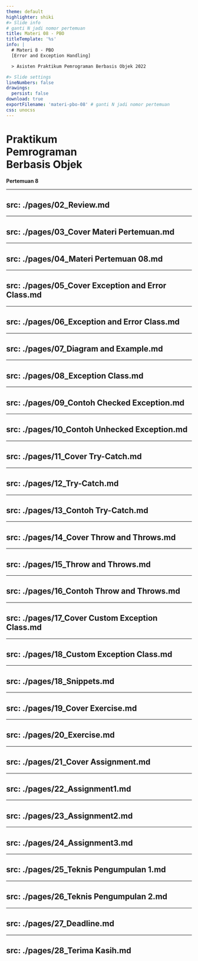 ```yaml
---
theme: default
highlighter: shiki
#> Slide info
# ganti N jadi nomor pertemuan
title: Materi 08 - PBO
titleTemplate: '%s'
info: |
  # Materi 8 - PBO
  [Error and Exception Handling]

  > Asisten Praktikum Pemrograman Berbasis Objek 2022  

#> Slide settings
lineNumbers: false
drawings:
  persist: false
download: true
exportFilename: 'materi-pbo-08' # ganti N jadi nomor pertemuan
css: unocss
---
```


# Praktikum<br>Pemrograman<br>Berbasis Objek

**Pertemuan 8**

---
src: ./pages/02_Review.md 
---

---
src: ./pages/03_Cover Materi Pertemuan.md 
---

---
src: ./pages/04_Materi Pertemuan 08.md 
---

---
src: ./pages/05_Cover Exception and Error Class.md 
---

---
src: ./pages/06_Exception and Error Class.md 
---

---
src: ./pages/07_Diagram and Example.md 
---

---
src: ./pages/08_Exception Class.md 
---

---
src: ./pages/09_Contoh Checked Exception.md 
---

---
src: ./pages/10_Contoh Unhecked Exception.md 
---

---
src: ./pages/11_Cover Try-Catch.md 
---

---
src: ./pages/12_Try-Catch.md 
---

---
src: ./pages/13_Contoh Try-Catch.md 
---

---
src: ./pages/14_Cover Throw and Throws.md 
---

---
src: ./pages/15_Throw and Throws.md 
---

---
src: ./pages/16_Contoh Throw and Throws.md 
---

---
src: ./pages/17_Cover Custom Exception Class.md 
---

---
src: ./pages/18_Custom Exception Class.md 
---

---
src: ./pages/18_Snippets.md 
---


---
src: ./pages/19_Cover Exercise.md 
---

---
src: ./pages/20_Exercise.md 
---

---
src: ./pages/21_Cover Assignment.md 
---

---
src: ./pages/22_Assignment1.md 
---

---
src: ./pages/23_Assignment2.md 
---

---
src: ./pages/24_Assignment3.md 
---

---
src: ./pages/25_Teknis Pengumpulan 1.md 
---

---
src: ./pages/26_Teknis Pengumpulan 2.md 
---

---
src: ./pages/27_Deadline.md 
---

---
src: ./pages/28_Terima Kasih.md 
---